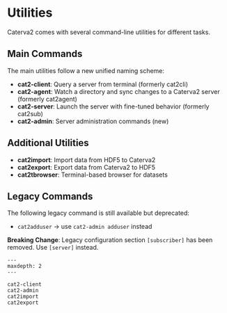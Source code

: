 # Utilities

Caterva2 comes with several command-line utilities for different tasks.

## Main Commands

The main utilities follow a new unified naming scheme:

- **cat2-client**: Query a server from terminal (formerly cat2cli)
- **cat2-agent**: Watch a directory and sync changes to a Caterva2 server (formerly cat2agent)
- **cat2-server**: Launch the server with fine-tuned behavior (formerly cat2sub)
- **cat2-admin**: Server administration commands (new)

## Additional Utilities

- **cat2import**: Import data from HDF5 to Caterva2
- **cat2export**: Export data from Caterva2 to HDF5
- **cat2tbrowser**: Terminal-based browser for datasets

## Legacy Commands

The following legacy command is still available but deprecated:
- `cat2adduser` → use `cat2-admin adduser` instead

**Breaking Change**: Legacy configuration section `[subscriber]` has been removed. Use `[server]` instead.

```{toctree}
---
maxdepth: 2
---

cat2-client
cat2-admin
cat2import
cat2export
```
